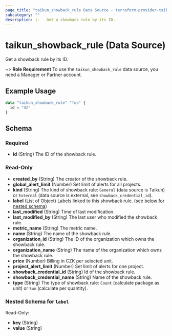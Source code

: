 ```yaml
---
page_title: "taikun_showback_rule Data Source - terraform-provider-taikun"
subcategory: ""
description: |-   Get a showback rule by its ID.
---
```


# taikun_showback_rule (Data Source)

Get a showback rule by its ID.

~> **Role Requirement** To use the `taikun_showback_rule` data source, you need a Manager or Partner account.

## Example Usage

```terraform
data "taikun_showback_rule" "foo" {
  id = "42"
}
```

<!-- schema generated by tfplugindocs -->
## Schema

### Required

- **id** (String) The ID of the showback rule.

### Read-Only

- **created_by** (String) The creator of the showback rule.
- **global_alert_limit** (Number) Set limit of alerts for all projects.
- **kind** (String) The kind of showback rule: `General` (data source is Taikun) or `External` (data source is external, see `showback_credential_id`).
- **label** (List of Object) Labels linked to this showback rule. (see [below for nested schema](#nestedatt--label))
- **last_modified** (String) Time of last modification.
- **last_modified_by** (String) The last user who modified the showback rule.
- **metric_name** (String) The metric name.
- **name** (String) The name of the showback rule.
- **organization_id** (String) The ID of the organization which owns the showback rule.
- **organization_name** (String) The name of the organization which owns the showback rule.
- **price** (Number) Billing in CZK per selected unit.
- **project_alert_limit** (Number) Set limit of alerts for one project.
- **showback_credential_id** (String) Id of the showback rule.
- **showback_credential_name** (String) Name of the showback rule.
- **type** (String) The type of showback rule: `Count` (calculate package as unit) or `Sum` (calculate per quantity).

<a id="nestedatt--label"></a>
### Nested Schema for `label`

Read-Only:

- **key** (String)
- **value** (String)



